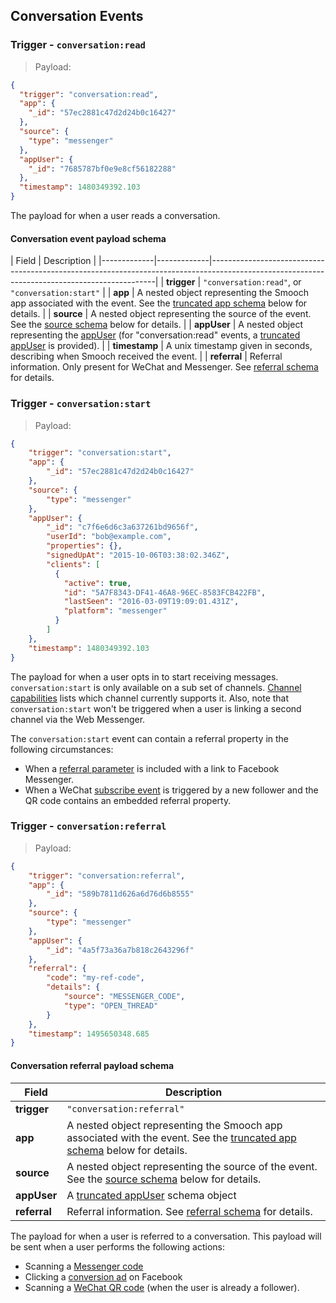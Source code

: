 ## Conversation Events

### Trigger - `conversation:read`

> Payload:

```json
{
  "trigger": "conversation:read",
  "app": {
    "_id": "57ec2881c47d2d24b0c16427"
  },
  "source": {
    "type": "messenger"
  },
  "appUser": {
    "_id": "7685787bf0e9e8cf56182288"
  },
  "timestamp": 1480349392.103
}
```

The payload for when a user reads a conversation.

#### Conversation event payload schema

| Field       | Description                                                                                                                                  |
|-------------|-------------|----------------------------------------------------------------------------------------------------------------------------------------------|
| **trigger** | `"conversation:read"`, or `"conversation:start"`                                                                                                                       |
| **app** | A nested object representing the Smooch app associated with the event. See the [truncated app schema](#truncated-app-schema) below for details.                          |
| **source** | A nested object representing the source of the event. See the [source schema](#sourcedestination-schema) below for details. |
| **appUser** | A nested object representing the [appUser](#app-user-schema) (for "conversation:read" events, a [truncated appUser](#truncated-app-user-schema) is provided). |
| **timestamp** | A unix timestamp given in seconds, describing when Smooch received the event. |
| **referral** | Referral information. Only present for WeChat and Messenger. See [referral schema](#referral-schema) for details.

### Trigger - `conversation:start`

> Payload:

```json
{
    "trigger": "conversation:start",
    "app": {
        "_id": "57ec2881c47d2d24b0c16427"
    },
    "source": {
        "type": "messenger"
    },
    "appUser": {
        "_id": "c7f6e6d6c3a637261bd9656f",
        "userId": "bob@example.com",
        "properties": {},
        "signedUpAt": "2015-10-06T03:38:02.346Z",
        "clients": [
          {
            "active": true,
            "id": "5A7F8343-DF41-46A8-96EC-8583FCB422FB",
            "lastSeen": "2016-03-09T19:09:01.431Z",
            "platform": "messenger"
          }
        ]
    },
    "timestamp": 1480349392.103
}
```

The payload for when a user opts in to start receiving messages. `conversation:start` is only available on a sub set of channels. [Channel capabilities](https://docs.smooch.io/guide/channel-capabilities/) lists which channel currently supports it. Also, note that `conversation:start` won't be triggered when a user is linking a second channel via the Web Messenger.

The `conversation:start` event can contain a referral property in the following circumstances:

- When a [referral parameter](https://developers.facebook.com/docs/messenger-platform/referral-params) is included with a link to Facebook Messenger.
- When a WeChat [subscribe event](http://admin.wechat.com/wiki/index.php?title=Event-based_Messages#Scanning_Parametric_QR_Code_Event) is triggered by a new follower and the QR code contains an embedded referral property.

### Trigger - `conversation:referral`

> Payload:

```json
{
    "trigger": "conversation:referral",
    "app": {
        "_id": "589b7811d626a6d76d6b8555"
    },
    "source": {
        "type": "messenger"
    },
    "appUser": {
        "_id": "4a5f73a36a7b818c2643296f"
    },
    "referral": {
        "code": "my-ref-code",
        "details": {
            "source": "MESSENGER_CODE",
            "type": "OPEN_THREAD"
        }
    },
    "timestamp": 1495650348.685
}
```

#### Conversation referral payload schema
|    Field     |        Description        |
|--------------|---------------------------|
| **trigger**  | `"conversation:referral"` |
| **app**      | A nested object representing the Smooch app associated with the event. See the [truncated app schema](#truncated-app-schema) below for details. |
| **source**   | A nested object representing the source of the event. See the [source schema](#sourcedestination-schema) below for details. |
| **appUser**  | A [truncated appUser](#truncated-app-user-schema) schema object |
| **referral** | Referral information. See [referral schema](#referral-schema) for details. |

The payload for when a user is referred to a conversation.
This payload will be sent when a user performs the following actions:

- Scanning a [Messenger code](https://developers.facebook.com/docs/messenger-platform/messenger-code)
- Clicking a [conversion ad](https://developers.facebook.com/docs/messenger-platform/guides/ads) on Facebook
- Scanning a [WeChat QR code](http://admin.wechat.com/wiki/index.php?title=Event-based_Messages#Scanning_Parametric_QR_Code_Event) (when the user is already a follower).
